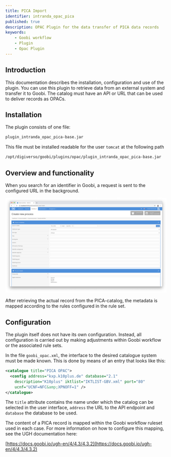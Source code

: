 ```yaml
---
title: PICA Import
identifier: intranda_opac_pica
published: true
description: OPAC Plugin for the data transfer of PICA data records
keywords:
    - Goobi workflow
    - Plugin
    - Opac Plugin
---
```

## Introduction
This documentation describes the installation, configuration and use of the plugin. You can use this plugin to retrieve data from an external system and transfer it to Goobi. The catalog must have an API or URL that can be used to deliver records as OPACs.


## Installation
The plugin consists of one file:

```bash
plugin_intranda_opac_pica-base.jar
```

This file must be installed readable for the user `tomcat` at the following path

```bash
/opt/digiverso/goobi/plugins/opac/plugin_intranda_opac_pica-base.jar
```


## Overview and functionality
When you search for an identifier in Goobi, a request is sent to the configured URL in the background.

![Goobi workflow interface for querying the catalogue](screen1_en.png)

After retrieving the actual record from the PICA-catalog, the metadata is mapped according to the rules configured in the rule set.


## Configuration
The plugin itself does not have its own configuration. Instead, all configuration is carried out by making adjustments within Goobi workflow or the associated rule sets.

In the file `goobi_opac.xml`, the interface to the desired catalogue system must be made known. This is done by means of an entry that looks like this:

```xml
<catalogue title="PICA OPAC">
  <config address="kxp.k10plus.de" database="2.1"
    description="K10plus" iktlist="IKTLIST-GBV.xml" port="80"
    ucnf="UCNF=NFC&amp;XPNOFF=1" />
</catalogue>
```

The `title` attribute contains the name under which the catalog can be selected in the user interface, `address` the URL to the API endpoint and `database` the database to be used.

The content of a PICA record is mapped within the Goobi workflow ruleset used in each case. For more information on how to configure this mapping, see the UGH documentation here:

[https://docs.goobi.io/ugh-en/4/4.3/4.3.2](https://docs.goobi.io/ugh-en/4/4.3/4.3.2)
